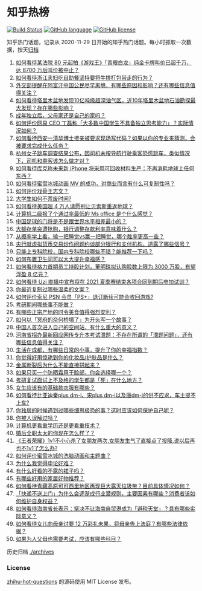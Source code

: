 # 知乎热榜
[![Build Status](https://github.com/ToWeLong/zhihu-hot-questions/workflows/CI/badge.svg)](https://github.com/ToWeLong/zhihu-hot-questions/actions)
[![GitHub language](https://img.shields.io/badge/language-golang-orange.svg)](https://golang.org/)
[![GitHub license](https://img.shields.io/github/license/ToWeLong/zhihu-hot-questions)](https://github.com/ToWeLong/zhihu-hot-questions/blob/main/LICENSE)

知乎热门话题，记录从 2020-11-29 日开始的知乎热门话题。每小时抓取一次数据，按天[归档](./archives)

<!-- BEGIN -->

1. [如何看待某法院 80 元起拍《游戏王》「青眼白龙」纯金卡牌叫价已超千万，达 8700 万后叫价被中止？](https://www.zhihu.com/question/466353604)
1. [如何看待浙江夫妇吃自助餐坚持要将牛排打包带走的行为？](https://www.zhihu.com/question/465511011)
1. [外交部提醒在阿富汗中国公民尽早离境，有哪些原因和影响？还有哪些信息值得关注？](https://www.zhihu.com/question/466217700)
1. [如何看待塔里木盆地发现10亿吨级超深油气区，近10年塔里木盆地石油勘探最大发现？存在哪些影响？](https://www.zhihu.com/question/465756160)
1. [成年独立后，父母家还是自己的家吗？](https://www.zhihu.com/question/465591269)
1. [如何评价网易 CEO 丁磊称「大多数中国学生不具备独立思考能力」？实际情况如何？](https://www.zhihu.com/question/466490549)
1. [如何看待西安一清华博士接亲被要求现场写代码？如果以你的专业来猜测，会被要求完成什么任务？](https://www.zhihu.com/question/466165757)
1. [杭州女子跳车调查结果公布，因司机未按导航行驶乘客恐慌跳车，类似情况下，司机和乘客该怎么做才对？](https://www.zhihu.com/question/466324039)
1. [如何看待库克称未来新 iPhone 将采用可回收材料生产：不再消耗地球上任何东西？](https://www.zhihu.com/question/466278095)
1. [如何看待蜜雪冰城动画 MV 的成功，对商业而言有什么可复制性吗？](https://www.zhihu.com/question/465195632)
1. [如何评价戏骨王志文？](https://www.zhihu.com/question/356773728)
1. [大学生如何不荒废时间?](https://www.zhihu.com/question/465458412)
1. [如何看待美国超 4 万人请愿别让贝索斯重返地球？](https://www.zhihu.com/question/466270783)
1. [计算机二级报了个通过率最低的 Ms office 是个什么感觉？](https://www.zhihu.com/question/306891507)
1. [中国足球的门将是不是跟世界水平相差最小的？](https://www.zhihu.com/question/409596507)
1. [大额存单突遭抢购，银行调整存款利率意味着什么？](https://www.zhihu.com/question/465944211)
1. [从概率学上看，输一把睡觉vs赢一把睡觉，哪个胜率更高一些？](https://www.zhihu.com/question/461910176)
1. [央行就虚拟货币交易炒作问题约谈部分银行和支付机构，透露了哪些信号？](https://www.zhihu.com/question/466366894)
1. [只能上专科院校，国内专科院校哪些不错？能推荐一下吗？](https://www.zhihu.com/question/402485923)
1. [如何布置卫生间可以大大提升幸福感？](https://www.zhihu.com/question/453988104)
1. [如何看待格力首期员工持股计划，董明珠拟认购股数上限为 3000 万股，有望浮盈 8 亿元？](https://www.zhihu.com/question/466304835)
1. [如何看待 Uzi 直播中宣布将在 2021 夏季赛结束各项合同到期后参加试训？](https://www.zhihu.com/question/465645680)
1. [你最近复制过哪些温柔的文案？](https://www.zhihu.com/question/465565888)
1. [如何评价索尼 PSN 会员「PS+」退订断续可能会收回游戏?](https://www.zhihu.com/question/466089796)
1. [考研期间哪些事不能做？](https://www.zhihu.com/question/271809687)
1. [有哪些正宗产地的时令美食值得强烈安利？](https://www.zhihu.com/question/466363953)
1. [如何以「冥府的奈何桥塌了」为开头写一个故事？](https://www.zhihu.com/question/458115472)
1. [中国人首次进入自己的空间站，有什么重大的意义？](https://www.zhihu.com/question/465597504)
1. [河南省招办最新回应网传专升本考试泄题：不存在所谓的「泄题问题」，还有哪些信息值得关注？](https://www.zhihu.com/question/466293810)
1. [生活在成都，有哪些日常的小事，提升了你的幸福指数？](https://www.zhihu.com/question/465303684)
1. [你觉得好用惊艳到你的化妆品/护肤品是什么？](https://www.zhihu.com/question/328352945)
1. [金属断裂后为什么不能直接拼起来？](https://www.zhihu.com/question/34674308)
1. [如果只买一个防晒霜用于脸部，你会选择哪一个？](https://www.zhihu.com/question/275183399)
1. [考研复试面试上不及格的学生都是「死」在什么地方？](https://www.zhihu.com/question/281387925)
1. [女生应该有的基础款衣服有哪些？](https://www.zhihu.com/question/25053093)
1. [如何看待比亚迪秦plus dm-i、宋plus dm-i以及唐dm-i的供不应求，车主提不上车?](https://www.zhihu.com/question/459492306)
1. [你独居的时候遇到过哪些细思极恐的事？这时应该如何保护自己呢？](https://www.zhihu.com/question/465707814)
1. [你被人误解过吗？](https://www.zhihu.com/question/385514207)
1. [计算机更看重学历还是更看重技术？](https://www.zhihu.com/question/454783960)
1. [婚后全职太太的你现在怎么样了？](https://www.zhihu.com/question/460711317)
1. [《王者荣耀》1v1不小心杀了女朋友两次,女朋友生气了直接点了投降,说以后再也不1v1了怎么办?](https://www.zhihu.com/question/465443786)
1. [如何评价蜜雪冰城的洗脑动画和主题曲？](https://www.zhihu.com/question/466309186)
1. [为什么我觉得申论好难？](https://www.zhihu.com/question/431272244)
1. [有什么好看的不露的裙子吗？](https://www.zhihu.com/question/449495437)
1. [有哪些好用的家居好物推荐？](https://www.zhihu.com/question/445897005)
1. [如何看待青藏高原可可西里地区再现巨大露天垃圾带？目前具体情况如何？](https://www.zhihu.com/question/466184215)
1. [「快递不送上门」为什么会逐渐成行业潜规则，主要因素有哪些？消费者该如何维护自身权益？](https://www.zhihu.com/question/466340505)
1. [如何看待海南省长表示：坚决不让海南自贸港成为「避税天堂」？具有哪些实际意义？](https://www.zhihu.com/question/466284419)
1. [如何看待女儿向母亲讨要 12 万彩礼未果，将母亲告上法庭？有哪些法律依据？](https://www.zhihu.com/question/466079009)
1. [如果为人父母也需要考试，应该有哪些科目？](https://www.zhihu.com/question/465553584)

<!-- END -->

历史归档 [./archives](./archives)


### License
[zhihu-hot-questions](https://github.com/towelong/zhihu-hot-questions) 的源码使用 MIT License 发布。